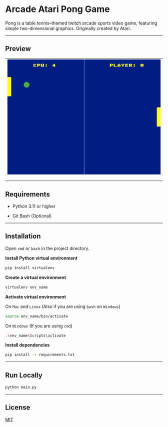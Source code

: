 # Arcade Atari Pong Game

Pong is a table tennis–themed twitch arcade sports video game, featuring simple two-dimensional graphics. Originally created by Atari.

---

## Preview

| ![](preview.png) |
| ---------------- |

---

## Requirements

- Python 3.11 or higher

- Git Bash (Optional)

---

## Installation

Open `cmd` or `bash` in the project directory.

**Install Python virtual environment**

```bash
pip install virtualenv
```

**Create a virtual environment**

```bash
virtualenv env_name
```

**Activate virtual environment**

On `Mac` and `Linux` (Also if you are using `bash` on `Windows`)

```bash
source env_name/bin/activate
```

On `Windows` (If you are using `cmd`)

```bash
.\env_name\Scripts\activate
```

**Install dependencies**

```bash
pip install -r requirements.txt
```

---

## Run Locally

```bash
python main.py
```

---

## License

[MIT](https://choosealicense.com/licenses/mit/)

